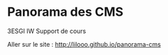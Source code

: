 # Panorama des CMS
3ESGI IW
Support de cours

Aller sur le site : http://lilooo.github.io/panorama-cms
